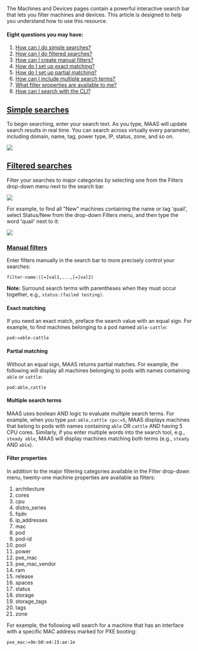 
The Machines and Devices pages contain a powerful interactive search bar that lets you filter machines and devices.  This article is designed to help you understand how to use this resource.

#### Eight questions you may have:

1. [How can I do simple searches?](#heading--simple-searches)
2. [How can I do filtered searches?](#heading--filtered-searches)
3. [How can I create manual filters?](#heading--manual-filters)
4. [How do I set up exact matching?](#heading--exact-matching)
5. [How do I set up partial matching?](#heading--partial-matching)
6. [How can I include multiple search terms?](#heading--multiple-search-terms)
7. [What filter properties are available to me?](#heading--filter-properties)
8. [How can I search with the CLI?](#heading--cli)

<a href="#heading--simple-searches"><h2 id="heading--simple-searches">Simple searches</h2></a>

To begin searching, enter your search text. As you type, MAAS will update search results in real time. You can search across virtually every parameter, including domain, name, tag, power type, IP, status, zone, and so on.

<a href="https://assets.ubuntu.com/v1/ccb90c91-manage-search__2.5_searchbar.png" target = "_blank"><img src="https://assets.ubuntu.com/v1/ccb90c91-manage-search__2.5_searchbar.png"></a>

<a href="#heading--filtered-searches"><h2 id="heading--filtered-searches">Filtered searches</h2></a>

Filter your searches to major categories by selecting one from the Filters drop-down menu next to the search bar.

<a href="https://assets.ubuntu.com/v1/6ac5b4ec-manage-search__2.5_filters.png" target = "_blank"><img src="https://assets.ubuntu.com/v1/6ac5b4ec-manage-search__2.5_filters.png"></a>

For example, to find all "New" machines containing the name or tag 'quail', select Status/New from the drop-down Filters menu, and then type the word 'quail' next to it:

<a href="https://assets.ubuntu.com/v1/7b5d8e86-manage-search__2.5_filtered-search.png" target = "_blank"><img src="https://assets.ubuntu.com/v1/7b5d8e86-manage-search__2.5_filtered-search.png"></a>

<a href="#heading--manual-filters"><h3 id="heading--manual-filters">Manual filters</h3></a>

Enter filters manually in the search bar to more precisely control your searches:

``` no-highlight
filter-name:([=]val1,...,[=]val2)
```

**Note:** Surround search terms with parentheses when they must occur together, e.g., `status:(failed testing)`.

<h4 id="heading--exact-matching">Exact matching</h4>

If you need an exact match, preface the search value with an equal sign. For example, to find machines belonging to a pod named `able-cattle`:

``` no-highlight
pod:=able-cattle
```

<h4 id="heading--partial-matching">Partial matching</h4>

Without an equal sign, MAAS returns partial matches. For example, the following will display all machines belonging to pods with names containing `able` or `cattle`:

``` no-highlight
pod:able,cattle
```

<h4 id="heading--multiple-search-terms">Multiple search terms</h4>

MAAS uses boolean AND logic to evaluate multiple search terms. For example, when you type `pod:able,cattle cpu:=5`, MAAS displays machines that belong to pods with names containing `able` OR `cattle` AND having 5 CPU cores. Similarly, if you enter multiple words into the search tool, e.g., `steady able`, MAAS will display machines matching both terms (e.g., `steady` AND `able`).

<h4 id="heading--filter-properties">Filter properties</h4>

In addition to the major filtering categories available in the Filter drop-down menu, twenty-one machine properties are available as filters:

1.   architecture
2.   cores
3.   cpu
4.   distro_series
5.   fqdn
6.   ip_addresses
7.   mac
8.   pod
9.   pod-id
10.   pool
11.   power
12.   pxe_mac
13.   pxe_mac_vendor
14.   ram
15.   release
16.   spaces
17.   status
18.   storage
19.   storage_tags
20.   tags
21.   zone

For example, the following will search for a machine that has an interface with a specific MAC address marked for PXE booting:

``` no-highlight
pxe_mac:=9e:b0:e4:15:ae:1e
```
